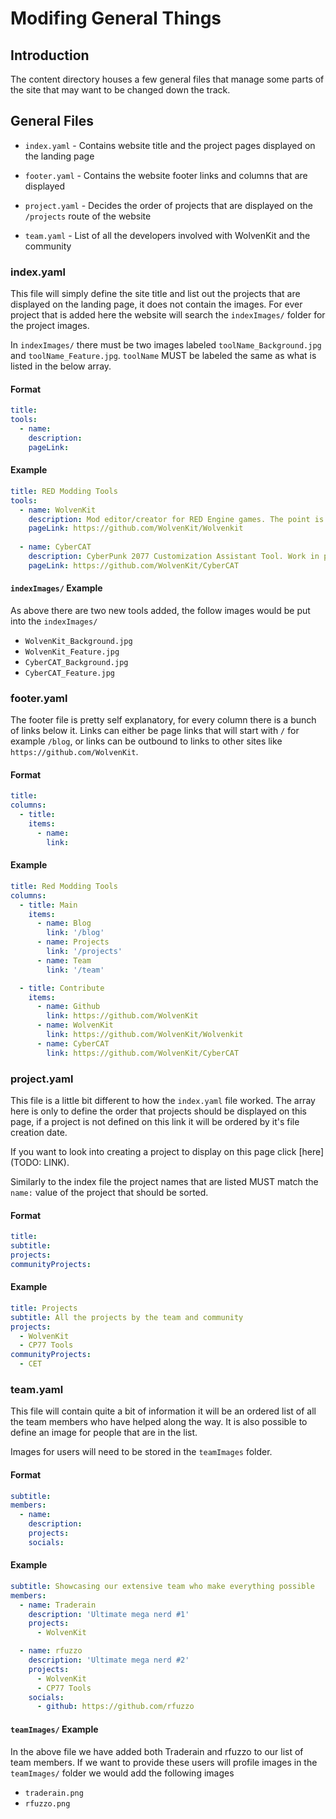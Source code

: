 # Modifing General Things

## Introduction
The content directory houses a few general files that manage some parts of the site that may want to be changed down the track.

## General Files

- `index.yaml` - Contains website title and the project pages displayed on the landing page

- `footer.yaml` - Contains the website footer links and columns that are displayed

- `project.yaml` - Decides the order of projects that are displayed on the `/projects` route of the website

- `team.yaml` - List of all the developers involved with WolvenKit and the community

### index.yaml
This file will simply define the site title and list out the projects that are displayed on the landing page, it does not contain the images. For ever project that is added here the website will search the `indexImages/` folder for the project images.

In `indexImages/` there must be two images labeled `toolName_Background.jpg` and `toolName_Feature.jpg`. `toolName` MUST be labeled the same as what is listed in the below array.

#### Format
```yaml
title: 
tools:
  - name: 
    description: 
    pageLink:
```

#### Example
```yaml
title: RED Modding Tools
tools:
  - name: WolvenKit
    description: Mod editor/creator for RED Engine games. The point is to have an all in one tool for creating mods for the games made with the engine.
    pageLink: https://github.com/WolvenKit/Wolvenkit
  
  - name: CyberCAT
    description: CyberPunk 2077 Customization Assistant Tool. Work in progress savegame editor.
    pageLink: https://github.com/WolvenKit/CyberCAT
```

#### `indexImages/` Example
As above there are two new tools added, the follow images would be put into the `indexImages/`
- `WolvenKit_Background.jpg`
- `WolvenKit_Feature.jpg`
- `CyberCAT_Background.jpg`
- `CyberCAT_Feature.jpg`

### footer.yaml
The footer file is pretty self explanatory, for every column there is a bunch of links below it. Links can either be page links that will start with `/` for example `/blog`, or links can be outbound to links to other sites like `https://github.com/WolvenKit`.

#### Format
```yaml
title:
columns:
  - title:
    items:
      - name:
        link:
```

#### Example
```yaml
title: Red Modding Tools
columns:
  - title: Main
    items:
      - name: Blog
        link: '/blog'
      - name: Projects
        link: '/projects'
      - name: Team
        link: '/team'

  - title: Contribute
    items:
      - name: Github
        link: https://github.com/WolvenKit
      - name: WolvenKit
        link: https://github.com/WolvenKit/Wolvenkit
      - name: CyberCAT
        link: https://github.com/WolvenKit/CyberCAT
```

### project.yaml
This file is a little bit different to how the `index.yaml` file worked. The array here is only to define the order that projects should be displayed on this page, if a project is not defined on this link it will be ordered by it's file creation date.

If you want to look into creating a project to display on this page click [here](TODO: LINK).

Similarly to the index file the project names that are listed MUST match the `name:` value of the project that should be sorted.

#### Format
```yaml
title:
subtitle: 
projects:
communityProjects:
```

#### Example
```yaml
title: Projects
subtitle: All the projects by the team and community
projects:
  - WolvenKit
  - CP77 Tools
communityProjects:
  - CET
```

### team.yaml
This file will contain quite a bit of information it will be an ordered list of all the team members who have helped along the way. It is also possible to define an image for people that are in the list.

Images for users will need to be stored in the `teamImages` folder.


#### Format
```yaml
subtitle:
members:
  - name:
    description:
    projects:
    socials:
```

#### Example
```yaml
subtitle: Showcasing our extensive team who make everything possible
members:
  - name: Traderain
    description: 'Ultimate mega nerd #1'
    projects:
      - WolvenKit

  - name: rfuzzo
    description: 'Ultimate mega nerd #2'
    projects:
      - WolvenKit
      - CP77 Tools
    socials:
      - github: https://github.com/rfuzzo
```

#### `teamImages/` Example
In the above file we have added both Traderain and rfuzzo to our list of team members. If we want to provide these users will profile images in the `teamImages/` folder we would add the following images

- `traderain.png`
- `rfuzzo.png`
